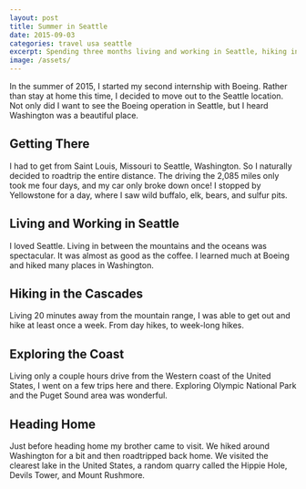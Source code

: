 ```yaml
---
layout: post
title: Summer in Seattle
date: 2015-09-03
categories: travel usa seattle
excerpt: Spending three months living and working in Seattle, hiking in the mountains, and exploring the coast.
image: /assets/
---
```


In the summer of 2015, I started my second internship with Boeing. Rather than stay at home this time, I decided to move out to the Seattle location. Not only did I want to see the Boeing operation in Seattle, but I heard Washington was a beautiful place.

## Getting There

I had to get from Saint Louis, Missouri to Seattle, Washington. So I naturally decided to roadtrip the entire distance. The driving the 2,085 miles only took me four days, and my car only broke down once! I stopped by Yellowstone for a day, where I saw wild buffalo, elk, bears, and sulfur pits.

## Living and Working in Seattle

I loved Seattle. Living in between the mountains and the oceans was spectacular. It was almost as good as the coffee. I learned much at Boeing and hiked many places in Washington.

## Hiking in the Cascades

Living 20 minutes away from the mountain range, I was able to get out and hike at least once a week. From day hikes, to week-long hikes.

## Exploring the Coast

Living only a couple hours drive from the Western coast of the United States, I went on a few trips here and there. Exploring Olympic National Park and the Puget Sound area was wonderful.

## Heading Home

Just before heading home my brother came to visit. We hiked around Washington for a bit and then roadtripped back home. We visited the clearest lake in the United States, a random quarry called the Hippie Hole, Devils Tower, and Mount Rushmore.